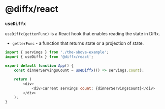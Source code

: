 # @diffx/react <!-- replaceLine:Diffx -->

### `useDiffx` <!-- append:`createState` -->

`useDiffx(getterFunc)` is a React hook that enables reading the state in Diffx.

* `getterFunc` - a function that returns state or a projection of state.

```javascript
import { servings } from './the-above-example';
import { useDiffx } from '@diffx/react';

export default function App() {
    const dinnerServingsCount = useDiffx(() => servings.count);

    return (
        <div>
            <div>Current servings count: {dinnerServingsCount}</div>
        </div>
    );
}
```
